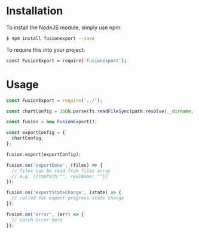 # Installation
To install the NodeJS module, simply use npm:

```bash
$ npm install fusionexport --save
```

To require this into your project:

```bash
const FusionExport = require('fusionexport');
```

# Usage

```js
const FusionExport = require('../');

const chartConfig = JSON.parse(fs.readFileSync(path.resolve(__dirname, 'chart-config-file.json')).toString());

const fusion = new FusionExport();

const exportConfig = {
  chartConfig,
};

fusion.export(exportConfig);

fusion.on('exportDone', (files) => {
  // files can be read from files array
  // e.g. [{tmpPath:"", realName: ""}]
});

fusion.on('exportStateChange', (state) => {
  // called for export progress state change
});

fusion.on('error', (err) => {
  // catch error here
});
```